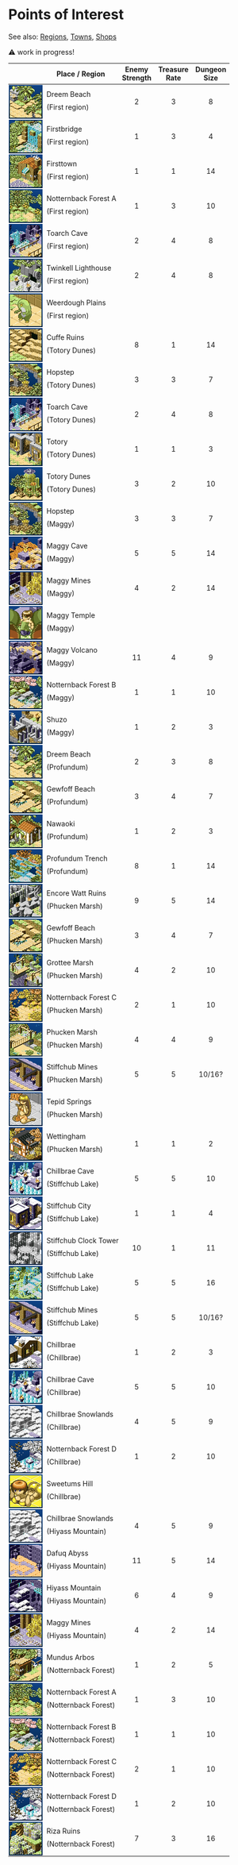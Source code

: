 # Points of Interest
See also: [Regions](regions.md), [Towns](towns.md), [Shops](shops.md)

:warning: work in progress!

<style>
td { padding-top: 0 !important; padding-bottom: 0 !important }
td img { display: block; width: 68px !important }
tr { position: relative }
tr>:nth-child(1) { padding: 1px !important; width: 68px !important }
tr td:nth-child(2) { padding-top: 2.5ch !important }
tr td:nth-child(2)::before { content: '(' }
tr td:nth-child(2)::after { content: ')' }
tr td:nth-child(3) { padding-top: 1.25ch !important; position: absolute; left: 70px; border-color: transparent !important; background: transparent !important }
tr th:nth-child(3) { visibility: hidden; position: absolute; left: 0; border: none }
</style>

|                                  | Place / Region     |                       | Enemy<br>Strength | Treasure<br>Rate | Dungeon<br>Size |
|----------------------------------|--------------------|-----------------------|:-----------------:|:----------------:|:---------------:|
| ![](p/Dreem_Beach.png)           | First region       | Dreem Beach           |         2         |        3         |        8        |
| ![](p/Firstbridge.png)           | First region       | Firstbridge           |         1         |        3         |        4        |
| ![](p/Firsttown.png)             | First region       | Firsttown             |         1         |        1         |       14        |
| ![](p/Notternback_Forest_A.png)  | First region       | Notternback Forest A  |         1         |        3         |       10        |
| ![](p/Toarch_Cave.png)           | First region       | Toarch Cave           |         2         |        4         |        8        |
| ![](p/Twinkell_Lighthouse.png)   | First region       | Twinkell Lighthouse   |         2         |        4         |        8        |
| ![](p/Weerdough_Plains.png)      | First region       | Weerdough Plains      |                   |                  |                 |
| ![](p/Cuffe_Ruins.png)           | Totory Dunes       | Cuffe Ruins           |         8         |        1         |       14        |
| ![](p/Hopstep.png)               | Totory Dunes       | Hopstep               |         3         |        3         |        7        |
| ![](p/Toarch_Cave.png)           | Totory Dunes       | Toarch Cave           |         2         |        4         |        8        |
| ![](p/Totory.png)                | Totory Dunes       | Totory                |         1         |        1         |        3        |
| ![](p/Totory_Dunes.png)          | Totory Dunes       | Totory Dunes          |         3         |        2         |       10        |
| ![](p/Hopstep.png)               | Maggy              | Hopstep               |         3         |        3         |        7        |
| ![](p/Maggy_Cave.png)            | Maggy              | Maggy Cave            |         5         |        5         |       14        |
| ![](p/Maggy_Mines.png)           | Maggy              | Maggy Mines           |         4         |        2         |       14        |
| ![](p/Maggy_Temple.png)          | Maggy              | Maggy Temple          |                   |                  |                 |
| ![](p/Maggy_Volcano.png)         | Maggy              | Maggy Volcano         |        11         |        4         |        9        |
| ![](p/Notternback_Forest_B.png)  | Maggy              | Notternback Forest B  |         1         |        1         |       10        |
| ![](p/Shuzo.png)                 | Maggy              | Shuzo                 |         1         |        2         |        3        |
| ![](p/Dreem_Beach.png)           | Profundum          | Dreem Beach           |         2         |        3         |        8        |
| ![](p/Gewfoff_Beach.png)         | Profundum          | Gewfoff Beach         |         3         |        4         |        7        |
| ![](p/Nawaoki.png)               | Profundum          | Nawaoki               |         1         |        2         |        3        |
| ![](p/Profundum_Trench.png)      | Profundum          | Profundum Trench      |         8         |        1         |       14        |
| ![](p/Encore_Watt_Ruins.png)     | Phucken Marsh      | Encore Watt Ruins     |         9         |        5         |       14        |
| ![](p/Gewfoff_Beach.png)         | Phucken Marsh      | Gewfoff Beach         |         3         |        4         |        7        |
| ![](p/Grottee_Marsh.png)         | Phucken Marsh      | Grottee Marsh         |         4         |        2         |       10        |
| ![](p/Notternback_Forest_C.png)  | Phucken Marsh      | Notternback Forest C  |         2         |        1         |       10        |
| ![](p/Phucken_Marsh.png)         | Phucken Marsh      | Phucken Marsh         |         4         |        4         |        9        |
| ![](p/Stiffchub_Mines.png)       | Phucken Marsh      | Stiffchub Mines       |         5         |        5         |     10/16?      |
| ![](p/Tepid_Springs.png)         | Phucken Marsh      | Tepid Springs         |                   |                  |                 |
| ![](p/Wettingham.png)            | Phucken Marsh      | Wettingham            |         1         |        1         |        2        |
| ![](p/Chillbrae_Cave.png)        | Stiffchub Lake     | Chillbrae Cave        |         5         |        5         |       10        |
| ![](p/Stiffchub_City.png)        | Stiffchub Lake     | Stiffchub City        |         1         |        1         |        4        |
| ![](p/Stiffchub_Clock_Tower.png) | Stiffchub Lake     | Stiffchub Clock Tower |        10         |        1         |       11        |
| ![](p/Stiffchub_Lake.png)        | Stiffchub Lake     | Stiffchub Lake        |         5         |        5         |       16        |
| ![](p/Stiffchub_Mines.png)       | Stiffchub Lake     | Stiffchub Mines       |         5         |        5         |     10/16?      |
| ![](p/Chillbrae.png)             | Chillbrae          | Chillbrae             |         1         |        2         |        3        |
| ![](p/Chillbrae_Cave.png)        | Chillbrae          | Chillbrae Cave        |         5         |        5         |       10        |
| ![](p/Chillbrae_Snowlands.png)   | Chillbrae          | Chillbrae Snowlands   |         4         |        5         |        9        |
| ![](p/Notternback_Forest_D.png)  | Chillbrae          | Notternback Forest D  |         1         |        2         |       10        |
| ![](p/Sweetums_Hill.png)         | Chillbrae          | Sweetums Hill         |                   |                  |                 |
| ![](p/Chillbrae_Snowlands.png)   | Hiyass Mountain    | Chillbrae Snowlands   |         4         |        5         |        9        |
| ![](p/Dafuq_Abyss.png)           | Hiyass Mountain    | Dafuq Abyss           |        11         |        5         |       14        |
| ![](p/Hiyass_Mountain.png)       | Hiyass Mountain    | Hiyass Mountain       |         6         |        4         |        9        |
| ![](p/Maggy_Mines.png)           | Hiyass Mountain    | Maggy Mines           |         4         |        2         |       14        |
| ![](p/Mundus_Arbos.png)          | Notternback Forest | Mundus Arbos          |         1         |        2         |        5        |
| ![](p/Notternback_Forest_A.png)  | Notternback Forest | Notternback Forest A  |         1         |        3         |       10        |
| ![](p/Notternback_Forest_B.png)  | Notternback Forest | Notternback Forest B  |         1         |        1         |       10        |
| ![](p/Notternback_Forest_C.png)  | Notternback Forest | Notternback Forest C  |         2         |        1         |       10        |
| ![](p/Notternback_Forest_D.png)  | Notternback Forest | Notternback Forest D  |         1         |        2         |       10        |
| ![](p/Riza_Ruins.png)            | Notternback Forest | Riza Ruins            |         7         |        3         |       16        |
